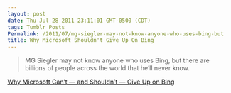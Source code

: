 ```yaml
---
layout: post
date: Thu Jul 28 2011 23:11:01 GMT-0500 (CDT)
tags: Tumblr Posts
Permalink: /2011/07/mg-siegler-may-not-know-anyone-who-uses-bing-but
title: Why Microsoft Shouldn't Give Up On Bing
---
```


> MG Siegler may not know anyone who uses Bing, but there are billions of people across the world that he’ll never know.

[Why Microsoft Can’t — and Shouldn’t — Give Up on Bing](http://www.wired.com/epicenter/2011/07/future-of-microsoft-bing/)
